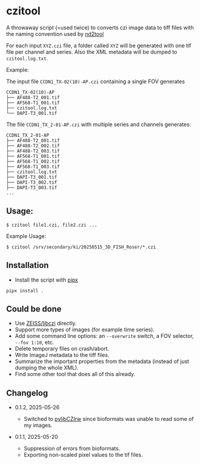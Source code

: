 # czitool

A throwaway script (=used twice) to converts czi image data to tiff
files with the naming convention used by
[nd2tool](https://www.github.com/elgw/nd2tool)

For each input `XYZ.czi` file, a folder called `XYZ` will be generated
with one tif file per channel and series. Also the XML metadata will
be dumped to `czitool.log.txt`.

Example:

The input file `CCDN1_TX-02(10)-AP.czi` containing a single FOV generates

``` shell
CCDN1_TX-02(10)-AP
├── AF488-T2_001.tif
├── AF568-T1_001.tif
├── czitool.log.txt
└── DAPI-T3_001.tif
```

The file `CCDN1_TX_2-01-AP.czi` with multiple series and channels generates:

``` shell
CCDN1_TX_2-01-AP
├── AF488-T2_001.tif
├── AF488-T2_002.tif
├── AF488-T2_003.tif
├── AF568-T1_001.tif
├── AF568-T1_002.tif
├── AF568-T1_003.tif
├── czitool.log.txt
├── DAPI-T3_001.tif
├── DAPI-T3_002.tif
├── DAPI-T3_003.tif
...
```

## Usage:

`$ czitool file1.czi, file2.czi ...`

Example Usage:

`$ czitool /srv/secondary/ki/20250515_3D_FISH_Roser/*.czi`

## Installation

- Install the script with [pipx](https://github.com/pypa/pipx)

``` shell
pipx install .
```

## Could be done

- Use
  [ZEISS/libczi](https://github.com/ZEISS/libczi) directly.
- Support more types of images (for example time series).
- Add some command line options: an `--overwrite` switch, a FOV
  selector, `--fov 1:10`, etc.
- Delete temporary files on crash/abort.
- Write ImageJ metadata to the tiff files.
- Summarize the important properties from the metadata (instead of
  just dumping the whole XML).
- Find some other tool that does all of this already.

## Changelog

- 0.1.2, 2025-05-26
  - Switched to
    [pylibCZIrw](https://pypi.org/project/pylibCZIrw/) since
    bioformats was unable to read some of my images.

- 0.1.1, 2025-05-20
  - Suppression of errors from bioformats.
  - Exporting non-scaled pixel values to the tif files.
